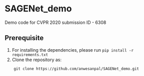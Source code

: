 # SAGENet_demo
Demo code for CVPR 2020 submission ID - 6308

## Prerequisite

1. For installing the dependencies, please run `pip install -r requirements.txt`
2. Clone the repository as:
```
    git clone https://github.com/anwesanpal/SAGENet_demo.git
```
